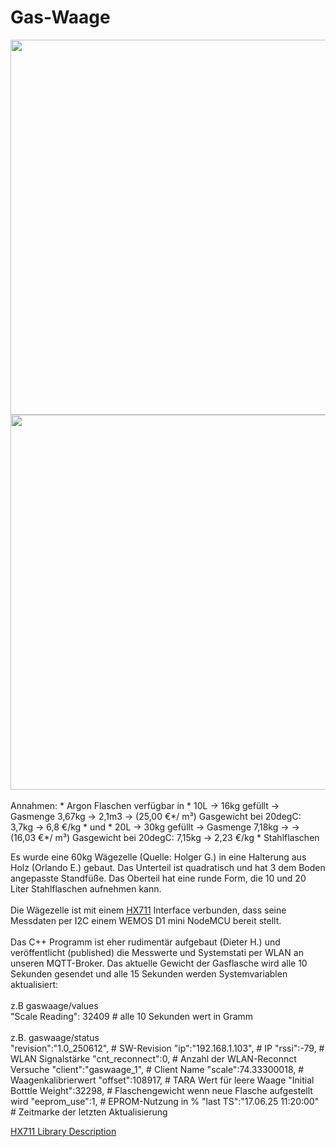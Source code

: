 # Gas-Waage
<img src="https://github.com/user-attachments/assets/dea2768a-bedc-4f4e-ba46-a16eebc33680" width="600">
<img src="https://github.com/user-attachments/assets/aa4500d2-756e-4b84-8dfc-c6fe966331bc" width="600" height=""> <br><br>
Annahmen:
* Argon Flaschen verfügbar in 
* 10L -> 16kg gefüllt -> Gasmenge 3,67kg -> 2,1m3 -> (25,00 €*/ m³) Gasgewicht bei 20degC: 3,7kg -> 6,8 €/kg
* und 
* 20L -> 30kg gefüllt -> Gasmenge 7,18kg ->   -> (16,03 €*/ m³) Gasgewicht bei 20degC: 7,15kg -> 2,23 €/kg
* Stahlflaschen

Es wurde eine 60kg Wägezelle (Quelle: Holger G.) in eine Halterung aus Holz (Orlando E.) gebaut. Das Unterteil ist quadratisch und hat 3 dem Boden angepasste Standfüße.
Das Oberteil hat eine runde Form, die 10 und 20 Liter Stahlflaschen aufnehmen kann.<br><br>
Die Wägezelle ist mit einem [HX711](https://github.com/RobTillaart/HX711/tree/master) Interface verbunden, dass seine Messdaten per I2C einem WEMOS D1 mini NodeMCU bereit stellt.<br><br>
Das C++ Programm ist eher rudimentär aufgebaut (Dieter H.) und veröffentlicht (published) die Messwerte und Systemstati per WLAN an unseren MQTT-Broker.
Das aktuelle Gewicht der Gasflasche wird alle 10 Sekunden gesendet und alle 15 Sekunden werden Systemvariablen aktualisiert:
<br><br>
z.B gaswaage/values   
"Scale Reading": 32409  # alle 10 Sekunden wert in Gramm<br><br>
z.B. gaswaage/status  
"revision":"1.0_250612", # SW-Revision 
"ip":"192.168.1.103",  # IP
"rssi":-79,  # WLAN Signalstärke
"cnt_reconnect":0,  # Anzahl der WLAN-Reconnct Versuche
"client":"gaswaage_1",  # Client Name
"scale":74.33300018,  # Waagenkalibrierwert
"offset":108917,  # TARA Wert für leere Waage
"Initial Botttle Weight":32298,  # Flaschengewicht wenn neue Flasche aufgestellt wird
"eeprom_use":1,  # EPROM-Nutzung in %
"last TS":"17.06.25 11:20:00"  # Zeitmarke der letzten Aktualisierung

[HX711 Library Description](https://github.com/RobTillaart/HX711/tree/master)
